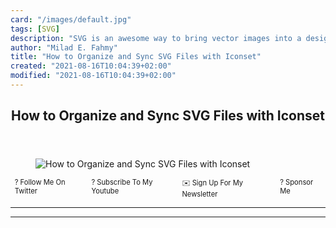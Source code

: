 ```yaml
---
card: "/images/default.jpg"
tags: [SVG]
description: "SVG is an awesome way to bring vector images into a design an"
author: "Milad E. Fahmy"
title: "How to Organize and Sync SVG Files with Iconset"
created: "2021-08-16T10:04:39+02:00"
modified: "2021-08-16T10:04:39+02:00"
---
```

<div class="site-wrapper">
<main id="site-main" class="site-main outer">
<div class="inner">
<article class="post-full post tag-svg tag-productivity tag-icons tag-web-development ">
<header class="post-full-header">
<h1 class="post-full-title">How to Organize and Sync SVG Files with Iconset</h1>
</header>
<figure class="post-full-image">
<picture>
<source media="(max-width: 700px)" sizes="1px" srcset="data:image/gif;base64,R0lGODlhAQABAIAAAAAAAP///yH5BAEAAAAALAAAAAABAAEAAAIBRAA7 1w">
<source media="(min-width: 701px)" sizes="(max-width: 800px) 400px,
(max-width: 1170px) 700px,
1400px" srcset="/news/content/images/size/w300/2020/09/iconset.jpg 300w,
/news/content/images/size/w600/2020/09/iconset.jpg 600w,
/news/content/images/size/w1000/2020/09/iconset.jpg 1000w,
/news/content/images/size/w2000/2020/09/iconset.jpg 2000w">
<img onerror="this.style.display='none'" src="/news/content/images/size/w2000/2020/09/iconset.jpg" alt="How to Organize and Sync SVG Files with Iconset">
</picture>
</figure>
<section class="post-full-content">
<div class="post-content">
<p style="margin: 0;">
<a href="https://twitter.com/colbyfayock" style="display: block;">
</a>
</p>
<ul style="display:flex;justify-content:center;list-style:none;padding:0;margin: .5em 0 0;font-size: .8em;">
<li style="margin: 0 .6em;padding: 0;">
<a href="https://twitter.com/colbyfayock" style="text-decoration: none;">? Follow Me On Twitter</a>
</li>
<li style="margin: 0 .6em;padding: 0;">
<a href="https://youtube.com/colbyfayock" style="text-decoration: none;">? Subscribe To My Youtube</a>
</li>
<li style="margin: 0 .6em;padding: 0;">
<a href="https://www.colbyfayock.com/newsletter/" style="text-decoration: none;">✉️ Sign Up For My Newsletter</a>
</li>
<li style="margin: 0 .6em;padding: 0;">
<a href="https://github.com/sponsors/colbyfayock" style="text-decoration: none;">? Sponsor Me</a>
</li>
</ul>
</div>
<hr>
<hr>
</section>
</article>
</div>
</main>
</div>
<!-- Google Tag Manager (noscript) -->
<!-- End Google Tag Manager (noscript) -->
